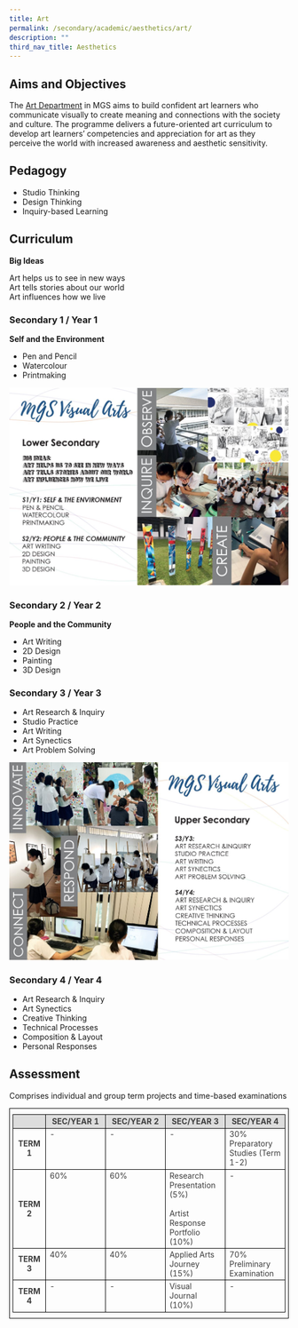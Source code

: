 ```yaml
---
title: Art
permalink: /secondary/academic/aesthetics/art/
description: ""
third_nav_title: Aesthetics
---
```

## Aims and Objectives

The [Art Department](https://www.youtube.com/watch?v=CA77VX-84so) in MGS aims to build confident art learners who communicate visually to create meaning and connections with the society and culture. The programme delivers a future-oriented art curriculum to develop art learners’ competencies and appreciation for art as they perceive the world with increased awareness and aesthetic sensitivity.


## Pedagogy

* Studio Thinking 
* Design Thinking
* Inquiry-based Learning
  

## Curriculum

**Big Ideas**

Art helps us to see in new ways  <br>
Art tells stories about our world  <br>
Art influences how we live  
  

### Secondary 1 / Year 1

**Self and the Environment**

* Pen and Pencil  
* Watercolour  
* Printmaking

![](/images/Secondary/art1.jpg)
		 
### Secondary 2 / Year 2

**People and the Community**
* Art Writing  
* 2D Design  
* Painting  
* 3D Design 
  

### Secondary 3 / Year 3

* Art Research & Inquiry  
* Studio Practice  
* Art Writing  
* Art Synectics  
* Art Problem Solving

![](/images/Secondary/art2.jpg)


### Secondary 4 / Year 4

* Art Research & Inquiry  
* Art Synectics  
* Creative Thinking  
* Technical Processes  
* Composition & Layout  
* Personal Responses


## Assessment

Comprises individual and group term projects and time-based examinations

<style type="text/css">
.tg {
	border-color: black;
	border-style: solid;
	border-width: 1px;
	color: #3D3D3D;
	padding: 10px 5px;
	width: 100%;
}
.tg td {
	overflow: hidden;
	word-break: normal;
}
.tg th {
	background-color: #DDD;
	border-color: black;
	border-style: solid;
	border-width: 1px;
	color: #3D3D3D;
	font-weight: bold;
}
.tg .tr-norm {
	border-color: black;
	border-style: solid;
	border-width: 1px;
	text-align: left;
	vertical-align: top;
}
.tg .tr-header {
	border-color: black;
	border-style: solid;
	border-width: 1px;
	color: #3D3D3D;
	font-weight: bold;
	text-align: center;
	vertical-align: middle;
}
</style>

<table class="tg">
  <thead>
    <tr>
      <th width="12%" class="tr-header">&nbsp;</th>
      <th width="22%" class="tr-header">SEC/YEAR 1</th>
      <th width="22%" class="tr-header">SEC/YEAR 2</th>
      <th width="22%" class="tr-header">SEC/YEAR 3</th>
      <th width="22%" class="tr-header">SEC/YEAR 4</th>
    </tr>
  </thead>
  <tbody>
    <tr>
      <td width="12%" class="tr-header">TERM 1</td>
      <td width="22%" class="tr-norm">-</td>
      <td width="22%" class="tr-norm">-</td>
      <td width="22%" class="tr-norm">-</td>
      <td width="22%" class="tr-norm">30% Preparatory Studies (Term 1-2)</td>
    </tr>
    <tr>
      <td width="12%" class="tr-header">TERM 2</td>
      <td width="22%" class="tr-norm">60%</td>
      <td width="22%" class="tr-norm">60%</td>
      <td width="22%" class="tr-norm">Research Presentation (5%)<br><br>
      Artist Response Portfolio (10%)</td>
      <td width="22%" class="tr-norm">-</td>
    </tr>
    <tr>
      <td width="12%" class="tr-header">TERM 3</td>
      <td width="22%" class="tr-norm">40%</td>
      <td width="22%" class="tr-norm">40%</td>
      <td width="22%" class="tr-norm">Applied Arts Journey (15%)</td>
      <td width="22%" class="tr-norm">70%<br>
      Preliminary Examination</td>
    </tr>
    <tr>
      <td width="12%" class="tr-header">TERM 4</td>
      <td width="22%" class="tr-norm">-</td>
      <td width="22%" class="tr-norm">-</td>
      <td width="22%" class="tr-norm">Visual Journal (10%)</td>
      <td width="22%" class="tr-norm">-</td>
    </tr>
  </tbody>
</table>